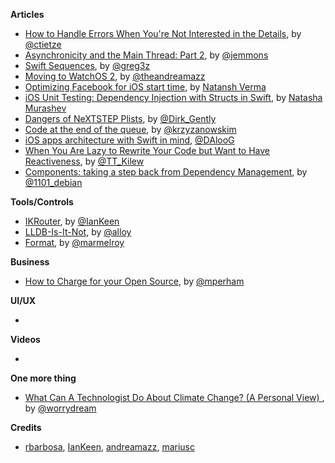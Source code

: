 **Articles** 

* [How to Handle Errors When You're Not Interested in the Details](http://christiantietze.de/posts/2015/11/error-handling-attempt/), by [@ctietze](https://twitter.com/ctietze)
* [Asynchronicity and the Main Thread: Part 2](http://www.figure.ink/blog/2015/11/22/asynchrony-and-the-main-thread-part-2), by [@jemmons](https://twitter.com/jemmons)
* [Swift Sequences](https://medium.com/swift-programming/swift-sequences-ce22d76f120c#.il08ci7nx), by [@greg3z](https://twitter.com/greg3z)
* [Moving to WatchOS 2](http://fancypixel.github.io/blog/2015/11/24/moving-to-watchos-2/), by [@theandreamazz](https://twitter.com/theandreamazz)  
* [Optimizing Facebook for iOS start time](https://code.facebook.com/posts/1675399786008080/optimizing-facebook-for-ios-start-time/), by [Natansh Verma](https://twitter.com/natansh)
* [iOS Unit Testing: Dependency Injection with Structs in Swift](http://natashatherobot.com/ios-unit-testing-dependency-injection-with-structs-in-swift/), by [Natasha Murashev](https://twitter.com/natashatherobot)
* [Dangers of NeXTSTEP Plists](http://pewpewthespells.com/blog/dangers_of_ascii_plists.html), by [@Dirk_Gently](https://twitter.com/Dirk_Gently)
* [Code at the end of the queue](http://blog.krzyzanowskim.com/2015/11/25/code-at-the-end-of-the-queue/), by [@krzyzanowskim](https://twitter.com/krzyzanowskim)
* [iOS apps architecture with Swift in mind](https://medium.com/@DAloG/ios-apps-architecture-with-swift-in-mind-68c2329c5e97#.9az8wfe2k), [@DAlooG](https://twitter.com/DAlooG)
* [When You Are Lazy to Rewrite Your Code but Want to Have Reactiveness](https://stanfy.com/blog/when-you-are-lazy-to-rewrite-your-code-but-want-to-have-reactiveness/), by [@TT_Kilew](https://twitter.com/TT_Kilew)
* [Components: taking a step back from Dependency Management](http://lowlevelbits.org/components-management/), by [@1101_debian](https://twitter.com/1101_debian)

**Tools/Controls**

* [IKRouter](https://github.com/IanKeen/IKRouter), by [@IanKeen](https://twitter.com/IanKay)
* [LLDB-Is-It-Not](https://github.com/alloy/LLDB-Is-It-Not), by [@alloy](https://twitter.com/alloy)
* [Format](https://github.com/marmelroy/format), by [@marmelroy](https://twitter.com/marmelroy)



**Business**

* [How to Charge for your Open Source](http://www.mikeperham.com/2015/11/23/how-to-charge-for-your-open-source/), by [@mperham](https://twitter.com/mperham)


**UI/UX**

* 
**Videos**

*

**One more thing**

* [What Can A Technologist Do About Climate Change? (A Personal View) ](http://worrydream.com/ClimateChange/), by [@worrydream](https://twitter.com/worrydream)

**Credits**

* [rbarbosa](https://github.com/rbarbosa), [IanKeen](https://github.com/IanKeen), [andreamazz](https://github.com/andreamazz), [mariusc](https://github.com/mariusc)
